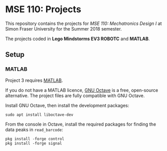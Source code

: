 # MSE 110: Projects

This repository contains the projects for _MSE 110: Mechatronics Design I_ at Simon Fraser University for the Summer 2018 semester.

The projects coded in **Lego Mindstorms EV3 ROBOTC** and **MATLAB**.

## Setup

### MATLAB

Project 3 requires [MATLAB](https://www.mathworks.com/products/matlab.html).

If you do not have a MATLAB licence, [GNU Octave](https://www.gnu.org/software/octave/) is a free, open-source alternative. The project files are fully compatible with GNU Octave.

Install GNU Octave, then install the development packages:
```
sudo apt install liboctave-dev
```

From the console in Octave, install the required packages for finding the data peaks in `read_barcode`:
```
pkg install -forge control
pkg install -forge signal
```